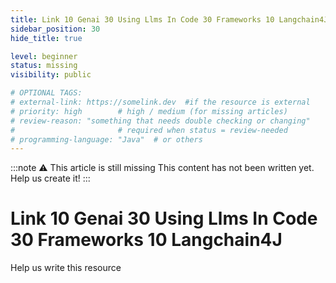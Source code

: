 ```yaml
---
title: Link 10 Genai 30 Using Llms In Code 30 Frameworks 10 Langchain4J
sidebar_position: 30
hide_title: true

level: beginner
status: missing
visibility: public

# OPTIONAL TAGS:
# external-link: https://somelink.dev  #if the resource is external
# priority: high        # high / medium (for missing articles)
# review-reason: "something that needs double checking or changing"
#                       # required when status = review-needed
# programming-language: "Java"  # or others
---
```


:::note ⚠️ This article is still missing
This content has not been written yet. Help us create it!
:::

# Link 10 Genai 30 Using Llms In Code 30 Frameworks 10 Langchain4J

Help us write this resource
